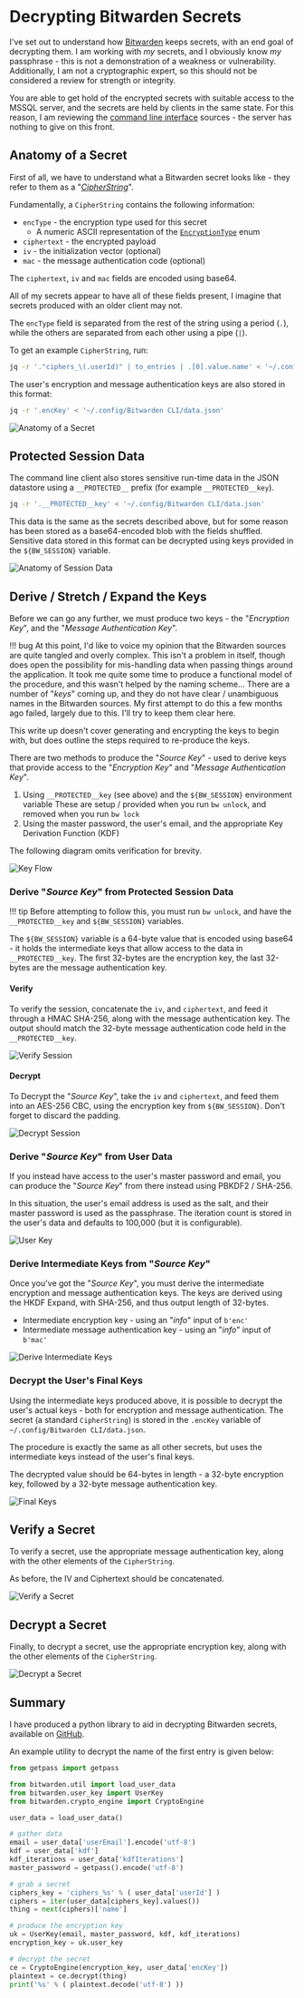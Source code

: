 # Decrypting Bitwarden Secrets

I've set out to understand how [Bitwarden](https://bitwarden.com/) keeps secrets, with an end goal of decrypting them.
I am working with _my_ secrets, and I obviously know _my_ passphrase - this is not a demonstration of a weakness or vulnerability.
Additionally, I am not a cryptographic expert, so this should not be considered a review for strength or integrity.

You are able to get hold of the encrypted secrets with suitable access to the MSSQL server, and the secrets are held by clients in the same state.
For this reason, I am reviewing the [command line interface](https://github.com/bitwarden/cli) sources - the server has nothing to give on this front.

## Anatomy of a Secret

First of all, we have to understand what a Bitwarden secret looks like - they refer to them as a "_[CipherString](https://github.com/bitwarden/jslib/blob/57e49207e9ad57c71576fc487a38513a4d0fe120/src/models/domain/cipherString.ts)_".

Fundamentally, a `CipherString` contains the following information:

- `encType` - the encryption type used for this secret
    - A numeric ASCII representation of the [`EncryptionType`](https://github.com/bitwarden/jslib/blob/57e49207e9ad57c71576fc487a38513a4d0fe120/src/enums/encryptionType.ts) enum
- `ciphertext` - the encrypted payload
- `iv` - the initialization vector (optional)
- `mac` - the message authentication code (optional)

The `ciphertext`, `iv` and `mac` fields are encoded using base64.

All of my secrets appear to have all of these fields present, I imagine that secrets produced with an older client may not.

The `encType` field is separated from the rest of the string using a period (`.`), while the others are separated from each other using a pipe (`|`).

To get an example `CipherString`, run:

```bash
jq -r '."ciphers_\(.userId)" | to_entries | .[0].value.name' < '~/.config/Bitwarden CLI/data.json'
```

The user's encryption and message authentication keys are also stored in this format:

```bash
jq -r '.encKey' < '~/.config/Bitwarden CLI/data.json'
```

![Anatomy of a Secret](/diagrams/anatomy-of-a-secret.png)

## Protected Session Data

The command line client also stores sensitive run-time data in the JSON datastore using a `__PROTECTED__` prefix (for example `__PROTECTED__key`).

```bash
jq -r '.__PROTECTED__key' < '~/.config/Bitwarden CLI/data.json'
```

This data is the same as the secrets described above, but for some reason has been stored as a base64-encoded blob with the fields shuffled.
Sensitive data stored in this format can be decrypted using keys provided in the `${BW_SESSION}` variable.

![Anatomy of Session Data](/diagrams/anatomy-of-session-data.png)

## Derive / Stretch / Expand the Keys

Before we can go any further, we must produce two keys - the "_Encryption Key_", and the "_Message Authentication Key_".

!!! bug
    At this point, I'd like to voice my opinion that the Bitwarden sources are quite tangled and overly complex.
    This isn't a problem in itself, though does open the possibility for mis-handling data when passing things around the application.
    It took me quite some time to produce a functional model of the procedure, and this wasn't helped by the naming scheme...
    There are a number of "_keys_" coming up, and they do not have clear / unambiguous names in the Bitwarden sources.
    My first attempt to do this a few months ago failed, largely due to this.
    I'll try to keep them clear here.

This write up doesn't cover generating and encrypting the keys to begin with, but does outline the steps required to re-produce the keys.

There are two methods to produce the "_Source Key_" - used to derive keys that provide access to the "_Encryption Key_" and "_Message Authentication Key_".

1. Using `__PROTECTED__key` (see above) and the `${BW_SESSION}` environment variable
   These are setup / provided when you run `bw unlock`, and removed when you run `bw lock`
2. Using the master password, the user's email, and the appropriate Key Derivation Function (KDF)

The following diagram omits verification for brevity.

![Key Flow](/diagrams/key-flow.png)

### Derive "_Source Key_" from Protected Session Data

!!! tip
    Before attempting to follow this, you must run `bw unlock`, and have the `__PROTECTED__key` and `${BW_SESSION}` variables.

The `${BW_SESSION}` variable is a 64-byte value that is encoded using base64 - it holds the intermediate keys that allow access to the data in `__PROTECTED__key`.
The first 32-bytes are the encryption key, the last 32-bytes are the message authentication key.

#### Verify

To verify the session, concatenate the `iv`, and `ciphertext`, and feed it through a HMAC SHA-256, along with the message authentication key.
The output should match the 32-byte message authentication code held in the `__PROTECTED__key`.

![Verify Session](/diagrams/session-verify.png)

#### Decrypt

To Decrypt the "_Source Key_", take the `iv` and `ciphertext`, and feed them into an AES-256 CBC, using the encryption key from `${BW_SESSION}`.
Don't forget to discard the padding.

![Decrypt Session](/diagrams/session-decrypt.png)

### Derive "_Source Key_" from User Data

If you instead have access to the user's master password and email, you can produce the "_Source Key_" from there instead using PBKDF2 / SHA-256.

In this situation, the user's email address is used as the salt, and their master password is used as the passphrase.
The iteration count is stored in the user's data and defaults to 100,000 (but it is configurable).

![User Key](/diagrams/user-key.png)

### Derive Intermediate Keys from "_Source Key_"

Once you've got the "_Source Key_", you must derive the intermediate encryption and message authentication keys.
The keys are derived using the HKDF Expand, with SHA-256, and thus output length of 32-bytes.

- Intermediate encryption key - using an "_info_" input of `b'enc'`
- Intermediate message authentication key - using an "_info_" input of `b'mac'`

![Derive Intermediate Keys](/diagrams/derive-intermediate-keys.png)

### Decrypt the User's Final Keys

Using the intermediate keys produced above, it is possible to decrypt the user's actual keys - both for encryption and message authentication.
The secret (a standard `CipherString`) is stored in the `.encKey` variable of `~/.config/Bitwarden CLI/data.json`.

The procedure is exactly the same as all other secrets, but uses the intermediate keys instead of the user's final keys.

The decrypted value should be 64-bytes in length - a 32-byte encryption key, followed by a 32-byte message authentication key.

![Final Keys](/diagrams/final-keys.png)

## Verify a Secret

To verify a secret, use the appropriate message authentication key, along with the other elements of the `CipherString`.

As before, the IV and Ciphertext should be concatenated.

![Verify a Secret](/diagrams/secret-verify.png)

## Decrypt a Secret

Finally, to decrypt a secret, use the appropriate encryption key, along with the other elements of the `CipherString`.

![Decrypt a Secret](/diagrams/secret-decrypt.png)

## Summary

I have produced a python library to aid in decrypting Bitwarden secrets, available on [GitHub](https://github.com/attie/bitwarden-decrypt).

An example utility to decrypt the name of the first entry is given below:

```python
from getpass import getpass

from bitwarden.util import load_user_data
from bitwarden.user_key import UserKey
from bitwarden.crypto_engine import CryptoEngine

user_data = load_user_data()

# gather data
email = user_data['userEmail'].encode('utf-8')
kdf = user_data['kdf']
kdf_iterations = user_data['kdfIterations']
master_password = getpass().encode('utf-8')

# grab a secret
ciphers_key = 'ciphers_%s' % ( user_data['userId'] )
ciphers = iter(user_data[ciphers_key].values())
thing = next(ciphers)['name']

# produce the encryption key
uk = UserKey(email, master_password, kdf, kdf_iterations)
encryption_key = uk.user_key

# decrypt the secret
ce = CryptoEngine(encryption_key, user_data['encKey'])
plaintext = ce.decrypt(thing)
print('%s' % ( plaintext.decode('utf-8') ))
```
